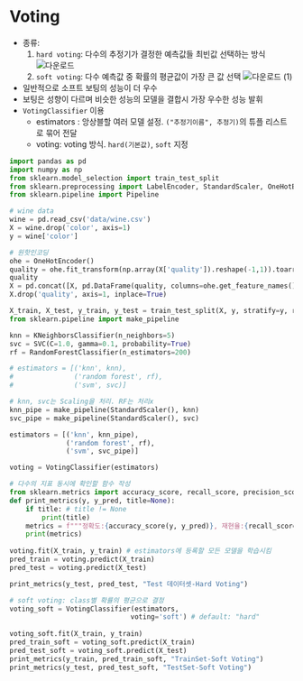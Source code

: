 # Voting
- 종류:
  1. `hard voting`: 다수의 추정기가 결정한 예측값들 최빈값 선택하는 방식
  ![다운로드](https://user-images.githubusercontent.com/71580318/112966533-4937be80-9185-11eb-95b8-2b0e4835b8af.png)
  2. `soft voting`: 다수 예측값 중 확률의 평균값이 가장 큰 값 선택
  ![다운로드 (1)](https://user-images.githubusercontent.com/71580318/112966582-548aea00-9185-11eb-86b6-24326008ef39.png)
- 일반적으로 소프트 보팅의 성능이 더 우수
- 보팅은 성향이 다르며 비슷한 성능의 모델을 결합시 가장 우수한 성능 발휘
- `VotingClassifier` 이용
  - estimators : 앙상블할 여러 모델 설정.  `("추정기이름", 추정기)`의 튜플 리스트로 묶어 전달
  - voting: voting 방식. `hard(기본값)`, `soft`  지정
```python
import pandas as pd
import numpy as np
from sklearn.model_selection import train_test_split
from sklearn.preprocessing import LabelEncoder, StandardScaler, OneHotEncoder
from sklearn.pipeline import Pipeline

# wine data
wine = pd.read_csv('data/wine.csv')
X = wine.drop('color', axis=1)
y = wine['color']

# 원핫인코딩
ohe = OneHotEncoder()
quality = ohe.fit_transform(np.array(X['quality']).reshape(-1,1)).toarray()
quality
X = pd.concat([X, pd.DataFrame(quality, columns=ohe.get_feature_names())], axis=1)
X.drop('quality', axis=1, inplace=True)

X_train, X_test, y_train, y_test = train_test_split(X, y, stratify=y, random_state=1)
from sklearn.pipeline import make_pipeline

knn = KNeighborsClassifier(n_neighbors=5)
svc = SVC(C=1.0, gamma=0.1, probability=True)
rf = RandomForestClassifier(n_estimators=200)

# estimators = [('knn', knn),
#               ('random forest', rf),
#               ('svm', svc)]

# knn, svc는 Scaling을 처리. RF는 처리x
knn_pipe = make_pipeline(StandardScaler(), knn)
svc_pipe = make_pipeline(StandardScaler(), svc)

estimators = [('knn', knn_pipe),
              ('random forest', rf),
              ('svm', svc_pipe)]

voting = VotingClassifier(estimators)

# 다수의 지표 동시에 확인할 함수 작성
from sklearn.metrics import accuracy_score, recall_score, precision_score, f1_score
def print_metrics(y, y_pred, title=None):
    if title: # title != None
        print(title)
    metrics = f"""정확도:{accuracy_score(y, y_pred)}, 재현율:{recall_score(y, y_pred)},\n정밀도:{precision_score(y, y_pred)}, f1점수:{f1_score(y, y_pred)}"""
    print(metrics)
    
voting.fit(X_train, y_train) # estimators에 등록할 모든 모델을 학습시킴
pred_train = voting.predict(X_train)
pred_test = voting.predict(X_test)

print_metrics(y_test, pred_test, "Test 데이터셋-Hard Voting")

# soft voting: class별 확률의 평균으로 결정
voting_soft = VotingClassifier(estimators,
                              voting='soft') # default: "hard"
                              
voting_soft.fit(X_train, y_train)
pred_train_soft = voting_soft.predict(X_train)
pred_test_soft = voting_soft.predict(X_test)
print_metrics(y_train, pred_train_soft, "TrainSet-Soft Voting")
print_metrics(y_test, pred_test_soft, "TestSet-Soft Voting")
```
  
